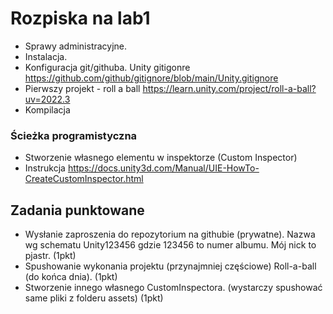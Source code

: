 # Rozpiska na lab1

* Sprawy administracyjne.
* Instalacja.
* Konfiguracja git/githuba. Unity gitigonre https://github.com/github/gitignore/blob/main/Unity.gitignore 
* Pierwszy projekt - roll a ball https://learn.unity.com/project/roll-a-ball?uv=2022.3 
* Kompilacja

### Ścieżka programistyczna

* Stworzenie własnego elementu w inspektorze (Custom Inspector)
* Instrukcja https://docs.unity3d.com/Manual/UIE-HowTo-CreateCustomInspector.html

## Zadania punktowane

* Wysłanie zaproszenia do repozytorium na githubie (prywatne). Nazwa wg schematu Unity123456 gdzie 123456 to numer albumu. Mój nick to pjastr. (1pkt)
* Spushowanie wykonania projektu (przynajmniej częściowe) Roll-a-ball (do końca dnia). (1pkt)
* Stworzenie innego własnego CustomInspectora. (wystarczy spushować same pliki z folderu assets) (1pkt)
